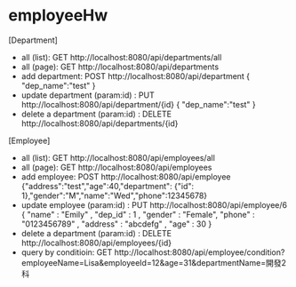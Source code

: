 # employeeHw


[Department]

 * all (list): GET http://localhost:8080/api/departments/all
 * all (page): GET http://localhost:8080/api/departments
 * add department: POST http://localhost:8080/api/department { "dep_name":"test" }
 * update department (param:id) : PUT http://localhost:8080/api/department/{id} { "dep_name":"test" }
 * delete a department (param:id) : DELETE http://localhost:8080/api/departments/{id}

 [Employee]

 * all (list): GET http://localhost:8080/api/employees/all
 * all (page): GET http://localhost:8080/api/employees
 * add employee: POST http://localhost:8080/api/employee {"address":"test","age":40,"department": {"id": 1},"gender":"M","name":"Wed","phone":12345678}
 * update employee (param:id) : PUT http://localhost:8080/api/employee/6 { "name" : "Emily" , "dep_id" : 1 , "gender" : "Female", "phone" : "0123456789"  , "address" : "abcdefg" , "age" : 30 }
 * delete a department (param:id) : DELETE http://localhost:8080/api/employees/{id}
 * query by conditioin: GET http://localhost:8080/api/employee/condition?employeeName=Lisa&employeeId=12&age=31&departmentName=開發2科
